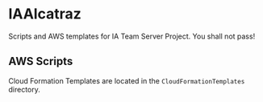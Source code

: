 # IAAlcatraz
Scripts and AWS templates for IA Team Server Project. You shall not pass!

## AWS Scripts
Cloud Formation Templates are located in the `CloudFormationTemplates` directory. 

